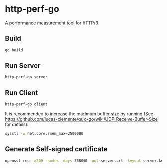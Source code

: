 # http-perf-go

A performance measurement tool for HTTP/3

## Build

```bash
go build
```

## Run Server

```bash
http-perf-go server
```

## Run Client

```bash
http-perf-go client
```

It is recommended to increase the maximum buffer size by running (See https://github.com/lucas-clemente/quic-go/wiki/UDP-Receive-Buffer-Size for details):

```bash
sysctl -w net.core.rmem_max=2500000
```


## Generate Self-signed certificate

```bash
openssl req -x509 -nodes -days 358000 -out server.crt -keyout server.key -config server.req
```